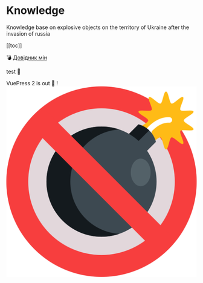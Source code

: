 # Knowledge

Knowledge base on explosive objects on the territory of Ukraine after the invasion of russia

[[toc]]

💣 [Довідник мін](./catalog/index.md)

test 🤨

VuePress 2 is out :tada: !
![](./assets/no-bomb.png)
